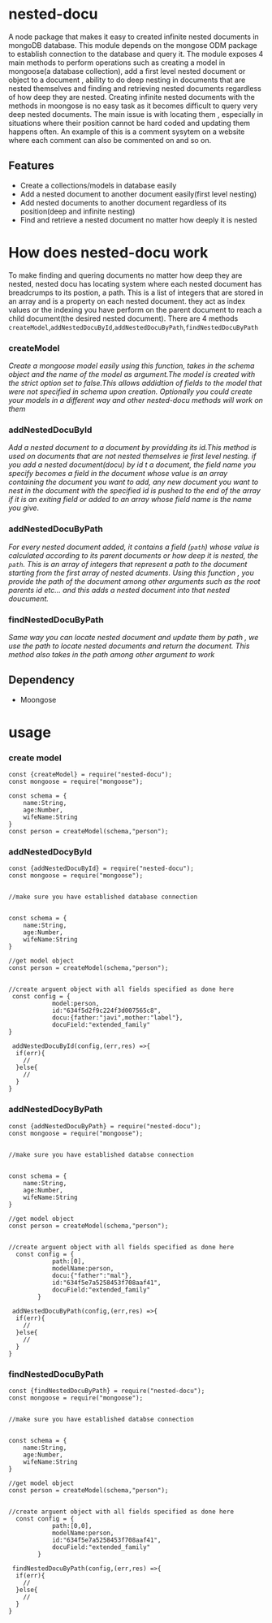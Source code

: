 # nested-docu

A node package that makes it easy to created infinite nested documents in mongoDB database. This module depends on the mongose 
ODM package to establish connection to the database and query it. The module exposes 4 main  methods to perform operations such as creating a model in mongoose(a database collection), add a first level nested document or object to a document , ability to do deep nesting in documents that are nested themselves and finding and retrieving nested documents regardless of how deep they are nested. Creating infinite nested documents with the methods in moongose is no easy task as it becomes difficult to query very deep nested documents. The main issue is with locating them , especially in situations where their position cannot be hard coded and updating them happens often. An example of this is a comment sysytem on a website where each comment can also be commented on and so on.



## Features

- Create a collections/models in database easily 
- Add a  nested document to another document easily(first level nesting)
- Add nested documents to another document regardless of its position(deep and infinite nesting)
- Find and retrieve  a nested document no matter how deeply it is nested




# How does nested-docu work

To make finding and quering documents no matter how deep they are nested, nested docu has locating system where each nested document has  breadcrumps to its postion, a path. This  is a  list of integers that are stored in an array and is a property on each nested document. they act as index values or the indexing you have perform on the parent document to reach a child document(the desired nested document).
There are 4  methods 
`createModel`,`addNestedDocuById`,`addNestedDocuByPath`,`findNestedDocuByPath`

### createModel 
  *Create a mongoose model easily using this function, takes in the schema object and the name of the model as argument.The model is created with the strict option set to false.This allows addidtion of fields to the model that were not specified in schema upon creation. Optionally you could create your models in a different way and other nested-docu methods will work on them*

### addNestedDocuById
 *Add a nested document to a document by providding its id.This method is used on documents that are not nested themselves  ie first level nesting. if you add a nested  document(docu) by id t a document, the field name you specify becomes a field in the document whose value is an array containing the document you want to add, any new document you  want to nest in the document with the specified id is pushed to the end of the array if it is an exiting field or added to an array whose field name is the name you give*.

### addNestedDocuByPath
*For every nested document added, it contains a  field (`path`) whose value  is calculated according to its parent documents or how deep it is nested, the `path`. This is an array of integers that represent a path to the document starting from the first array of nested dcuments. Using this function , you provide the path of the document among other arguments such as the root parents id etc... and  this adds a nested document into that nested doucument.*


### findNestedDocuByPath
*Same way you can locate nested document and update them by path , we use the path to locate nested documents and return the document. This method also takes in the path among other argument to work*



## Dependency
- Moongose



# usage

### create model
```
const {createModel} = require("nested-docu");
const mongoose = require("mongoose");

const schema = {
    name:String,
    age:Number,
    wifeName:String
}
const person = createModel(schema,"person");
```






### addNestedDocyById
```
const {addNestedDocuById} = require("nested-docu");
const mongoose = require("mongoose");


//make sure you have established database connection


const schema = {
    name:String,
    age:Number,
    wifeName:String
}

//get model object 
const person = createModel(schema,"person");


//create arguent object with all fields specified as done here
 const config = {
            model:person,
            id:"634f5d2f9c224f3d007565c8",
            docu:{father:"javi",mother:"label"},
            docuField:"extended_family"
}

 addNestedDocuById(config,(err,res) =>{
  if(err){
    //
  }else{
    //
  }
}
```








### addNestedDocyByPath
```
const {addNestedDocuByPath} = require("nested-docu");
const mongoose = require("mongoose");


//make sure you have established databse connection


const schema = {
    name:String,
    age:Number,
    wifeName:String
}

//get model object 
const person = createModel(schema,"person");


//create arguent object with all fields specified as done here
  const config = {
            path:[0],
            modelName:person,
            docu:{"father":"mal"},
            id:"634f5e7a5258453f708aaf41",
            docuField:"extended_family"
        }

 addNestedDocuByPath(config,(err,res) =>{
  if(err){
    //
  }else{
    //
  }
}
```








### findNestedDocuByPath
```
const {findNestedDocuByPath} = require("nested-docu");
const mongoose = require("mongoose");


//make sure you have established databse connection


const schema = {
    name:String,
    age:Number,
    wifeName:String
}

//get model object 
const person = createModel(schema,"person");


//create arguent object with all fields specified as done here
  const config = {
            path:[0,0],
            modelName:person,
            id:"634f5e7a5258453f708aaf41",
            docuField:"extended_family"
        }

 findNestedDocuByPath(config,(err,res) =>{
  if(err){
    //
  }else{
    //
  }
}
```




